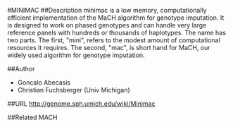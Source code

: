 #MINIMAC
##Description
minimac is a low memory, computationally efficient implementation of the MaCH algorithm for genotype imputation. It is designed to work on phased genotypes and can handle very large reference panels with hundreds or thousands of haplotypes. The name has two parts. The first, "mini", refers to the modest amount of computational resources it requires. The second, "mac", is short hand for MaCH, our widely used algorithm for genotype imputation.

##Author
* Goncalo Abecasis
* Christian Fuchsberger (Univ Michigan)

##URL
http://genome.sph.umich.edu/wiki/Minimac

##Related
MACH


